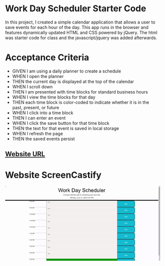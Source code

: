 # Work Day Scheduler Starter Code

In this project, I created a simple calendar application that allows a user to save events for each hour of the day. This app runs in the browser and features dynamically updated HTML and CSS powered by jQuery. The html was starter code for class and the javascript/jquery was added afterwards.

# Acceptance Criteria

- GIVEN I am using a daily planner to create a schedule
- WHEN I open the planner
- THEN the current day is displayed at the top of the calendar
- WHEN I scroll down
- THEN I am presented with time blocks for standard business hours
- WHEN I view the time blocks for that day
- THEN each time block is color-coded to indicate whether it is in the past, present, or future
- WHEN I click into a time block
- THEN I can enter an event
- WHEN I click the save button for that time block
- THEN the text for that event is saved in local storage
- WHEN I refresh the page
- THEN the saved events persist


## [Website URL](https://awoods1893.github.io/Work-Day-Scheduler/)
# Website ScreenCastify
![Screenshot](./Develop/Work%20Day%20Scheduler.gif)

